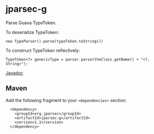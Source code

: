 jparsec-g
=========

Parse Guava TypeToken.

To deserialize TypeToken:

    new TypeParser().parse(typeToken.toString())

To construct TypeToken reflectively:

    TypeToken<?> genericType = parser.parse(theClass.getName() + "<?, String>");

[Javadoc](http://jparsec.github.io/jparsec-g/apidocs/)

## Maven

Add the following fragment to your `<dependencies>` section:

      <dependency>
        <groupId>org.jparsec</groupId>
        <artifactId>jparsec-g</artifactId>
        <version>1.1</version>
      </dependency>
